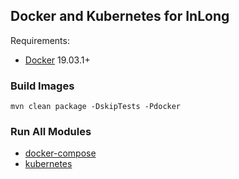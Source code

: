 ## Docker and Kubernetes for InLong

Requirements:
- [Docker](https://docs.docker.com/engine/install/) 19.03.1+

### Build Images

```shell
mvn clean package -DskipTests -Pdocker
```

### Run All Modules

- [docker-compose](docker-compose/README.md)
- [kubernetes](kubernetes/README.md)
